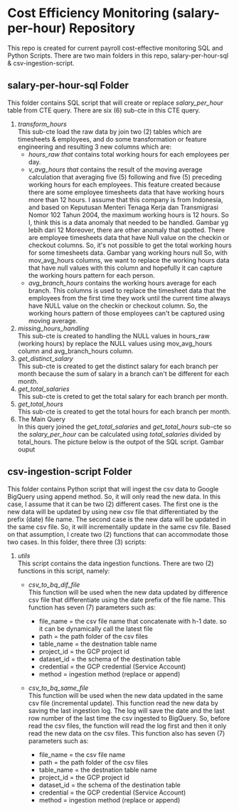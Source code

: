 # Cost Efficiency Monitoring (salary-per-hour) Repository
This repo is created for current payroll cost-effective monitoring SQL and Python Scripts. There are two main folders in this repo, salary-per-hour-sql & csv-ingestion-script.

## salary-per-hour-sql Folder
This folder contains SQL script that will create or replace *salary_per_hour* table from CTE query. There are six (6) sub-cte in this CTE query.
1. *transform_hours* <br /> 
This sub-cte load the raw data by join two (2) tables which are timesheets & employees, and do some transformation or feature engineering and resulting 3 new columns which are:
    - *hours_raw that* contains total working hours for each employees per day.
    - *v_avg_hours that* contains the result of the moving average calculation that averaging five (5) following and five (5) preceding working hours for each employees. This feature created because there are some employee timesheets data that have working hours more than 12 hours. I assume that this company is from Indonesia, and based on Keputusan Menteri Tenaga Kerja dan Transmigrasi Nomor 102 Tahun 2004, the maximum working hours is 12 hours. So I, think this is a data anomaly that needed to be handled.
    Gambar yg lebih dari 12
    Moreover, there are other anomaly that spotted. There are employee timesheets data that have Null value on the checkin or checkout columns. So, it's not possible to get the total working hours for some timesheets data.
    Gambar yang working hours null
    So, with mov_avg_hours columns, we want to replace the working hours data that have null values with this column and hopefully it can capture the working hours pattern for each person.
    - *avg_branch_hours* contains the working hours average for each branch. This columns is used to replace the timesheet data that the employees from the first time they work until the current time always have NULL value on the checkin or checkout column. So, the working hours pattern of those employees can't be captured using moving average.
2. *missing_hours_handling* <br />
This sub-cte is created to handling the NULL values in hours_raw (working hours) by replace the NULL values using mov_avg_hours column and avg_branch_hours column.
3. *get_distinct_salary* <br />
This sub-cte is created to get the distinct salary for each branch per month because the sum of salary in a branch can't be different for each month.
4. *get_total_salaries* <br /> 
This sub-cte is creted to get the total salary for each branch per month.
5. *get_total_hours* <br /> 
This sub-cte is created to get the total hours for each branch per month.
6. The Main Query <br />
In this query joined the *get_total_salaries* and *get_total_hours* sub-cte so the *salary_per_hour* can be calculated using *total_salaries* divided by total_hours.
The picture below is the outpot of the SQL script.
Gambar ouput

## csv-ingestion-script Folder
This folder contains Python script that will ingest the csv data to Google BigQuery using append method. So, it will only read the new data. In this case, I assume that it can be two (2) different cases. The first one is the new data will be updated by using new csv file that differentiated by the prefix (date) file name. The second case is the new data will be updated in the same csv file. So, it will incrementally update in the same csv file. Based on that assumption, I create two (2) functions that can accommodate those two cases. In this folder, there three (3) scripts:
1. *utils* <br />
    This script contains the data ingestion functions. There are two (2) functions in this script, namely:
    - *csv_to_bq_dif_file* <br />
        This function will be used when the new data updated by difference csv file that differentiate using the date prefix of the file name. This function has seven (7) parameters such as:
        + file_name = the csv file name that concatenate with h-1 date. so it can be dynamically call the latest file
        + path = the path folder of the csv files
        + table_name = the destnation table name
        + project_id = the GCP project id
        + dataset_id = the schema of the destination table
        + credential = the GCP credential (Service Account)
        + method = ingestion method (replace or append)

    - *csv_to_bq_same_file* <br />
        This function will be used when the new data updated in the same csv file (incremental update). This function read the new data by saving the last ingestion log. The log will save the date and the last row number of the last time the csv ingested to BigQuery. So, before read the csv files, the function will read the log first and then it only read the new data on the csv files. This function also has seven (7) parameters such as:
        + file_name = the csv file name
        + path = the path folder of the csv files
        + table_name = the destnation table name
        + project_id = the GCP project id
        + dataset_id = the schema of the destination table
        + credential = the GCP credential (Service Account)
        + method = ingestion method (replace or append)